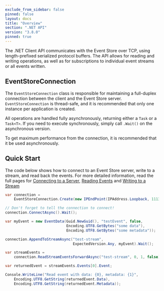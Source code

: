 ```yaml
---
exclude_from_sidebar: false
pinned: false
layout: docs
title: "Overview"
section: ".NET API"
version: "3.8.0"
pinned: true
---
```


The .NET Client API communicates with the Event Store over TCP, using length-prefixed serialized protocol buffers. The API allows for reading and writing operations, as well as for subscriptions to individual event streams or all events written.

## EventStoreConnection

The `EventStoreConnection` class is responsible for maintaining a full-duplex connection between the client and the Event Store server. `EventStoreConnection` is thread-safe, and it is recommended that only one instance per application is created.

All operations are handled fully asynchronously, returning either a `Task` or a `Task<T>`. If you need to execute synchronously, simply call `.Wait()` on the asynchronous version.

<span class="note">
To get maximum performance from the connection, it is recommended that it be used asynchronously.
</span>

## Quick Start

The code below shows how to connect to an Event Store server, write to a stream, and read back the events. For more detailed information, read the full pages for [Connecting to a Server](./connecting-to-a-server), [Reading Events](./reading-events) and [Writing to a Stream](./writing-to-a-stream)

``` csharp
var connection =
    EventStoreConnection.Create(new IPEndPoint(IPAddress.Loopback, 1113));

// Don't forget to tell the connection to connect!
connection.ConnectAsync().Wait();

var myEvent = new EventData(Guid.NewGuid(), "testEvent", false,
                            Encoding.UTF8.GetBytes("some data"),
                            Encoding.UTF8.GetBytes("some metadata"));

connection.AppendToStreamAsync("test-stream",
                               ExpectedVersion.Any, myEvent).Wait();

var streamEvents =
    connection.ReadStreamEventsForwardAsync("test-stream", 0, 1, false).Result;

var returnedEvent = streamEvents.Events[0].Event;

Console.WriteLine("Read event with data: {0}, metadata: {1}",
    Encoding.UTF8.GetString(returnedEvent.Data),
    Encoding.UTF8.GetString(returnedEvent.Metadata));
```